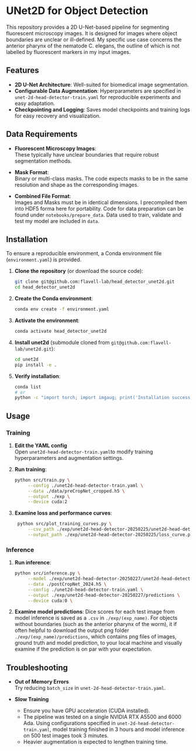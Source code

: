 # UNet2D for Object Detection

This repository provides a 2D U-Net-based pipeline for segmenting fluorescent microscopy images. It is designed for images where object boundaries are unclear or ill-defined. My specific use case concerns the anterior pharynx of the nematode C. elegans, the outline of which is not labelled by fluorescent markers in my input images.


## Features
- **2D U-Net Architecture**: Well-suited for biomedical image segmentation.
- **Configurable Data Augmentation**: Hyperparameters are specified in `unet-2d-head-detector-train.yaml` for reproducible experiments and easy adaptation.
- **Checkpointing and Logging**: Saves model checkpoints and training logs for easy recovery and visualization.


## Data Requirements

- **Fluorescent Microscopy Images**:  
  These typically have unclear boundaries that require robust segmentation methods.

- **Mask Format**:  
  Binary or multi-class masks. The code expects masks to be in the same resolution and shape as the corresponding images.

- **Combined File Format**:  
  Images and Masks must be in identical dimensions. I precompiled them into HDF5 forma here for portability. Code for data preparation can be found under `notebooks/prepare_data`. Data used to train, validate and test my model are included in `data`.


## Installation

To ensure a reproducible environment, a Conda environment file (`environment.yaml`) is provided.

1. **Clone the repository** (or download the source code):
   ```bash
   git clone git@github.com:flavell-lab/head_detector_unet2d.git
   cd head_detector_unet2d
   ```

2. **Create the Conda environment**:
   ```bash
   conda env create -f environment.yaml
   ```

3. **Activate the environment**:
   ```bash
   conda activate head_detector_unet2d
   ```

4. **Install unet2d** (submodule cloned from `git@github.com:flavell-lab/unet2d.git`):
   ```bash
   cd unet2d
   pip install -e .
   ```

5. **Verify installation**:
   ```bash
   conda list
   # or
   python -c "import torch; import imgaug; print('Installation successful!')"
   ```

## Usage

### Training

1. **Edit the YAML config**  
   Open `unet2d-head-detector-train.yaml`to modify training hyperparameters and augmentation settings.

2. **Run training**:
   ```bash
   python src/train.py \
        --config ./unet2d-head-detector-train.yaml \
        --data ./data/preCropNet_cropped.h5 \
        --output ./exp \
        --device cuda:2
   ```
     
3. **Examine loss and performance curves**:
   ```bash
    python src/plot_training_curves.py \
        --csv_path ./exp/unet2d-head-detector-20250225/unet2d-head-detector-20250225.csv \
        --output_path ./exp/unet2d-head-detector-20250225/loss_curve.png
   ```   

### Inference

1. **Run inference**:
   ```bash
   python src/inference.py \
        --model ./exp/unet2d-head-detector-20250227/unet2d-head-detector-20250227_best.pt \
        --data ./postCropNet_2024.h5 \
        --config ./unet2d-head-detector-train.yaml \
        --output ./exp/unet2d-head-detector-20250227/predictions \
        --device cuda:0 \
   ```

2. **Examine model predictions**:
   Dice scores for each test image from model inference is saved as a `.csv` in `./exp/(exp_name)`. For objects without boundaries (such as the anterior pharynx of the worm), it if often helpful to download the output png folder `./exp/(exp_name)/predictions`, which contains png files of images, ground truth and model prediction, to your local machine and visually examine if the prediction is on par with your expectation.


## Troubleshooting
    
- **Out of Memory Errors**  
  Try reducing `batch_size` in `unet-2d-head-detector-train.yaml`.

- **Slow Training**  
  - Ensure you have GPU acceleration (CUDA installed).
  - The pipeline was tested on a single NVIDIA RTX A5500 and 6000 Ada. Using configurations specified in `unet-2d-head-detector-train.yaml`, model training finished in 3 hours and model inference on 500 test images took 3 minutes.
  - Heavier augmentation is expected to lengthen training time. 
